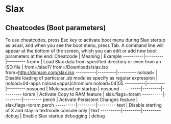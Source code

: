 # Slax
## Cheatcodes (Boot parameters)
To use cheatcodes, press Esc key to activate boot menu during Slax startup as usual, and when you see the boot menu, press Tab. A command line will appear at the bottom of the screen, which you can edit or add new boot parameters at the end:
Cheatcode | Meaning | Example
----------|---------|---------
from=	    | Load Slax data from specified directory or even from an ISO file | from=/slax7/ from=/Downloads/slax.iso from=http://domain.com/slax.iso
----------|---------|---------
noload=	  | Disable loading of particular .sb modules specify as regular expression	| noload=04-apps noload=apps|chromium noload=04|05
----------|---------|---------
nosound	  | Mute sound on startup	| nosound
----------|---------|---------
toram	    | Activate Copy to RAM feature | slax.flags=toram
----------|---------|---------
perch     | Activate Persistent Changes feature | slax.flags=toram,perch
----------|---------|---------
text      | Disable starting of X and stay in textmode console only | text
----------|---------|---------
debug     | Enable Slax startup debugging	| debug
